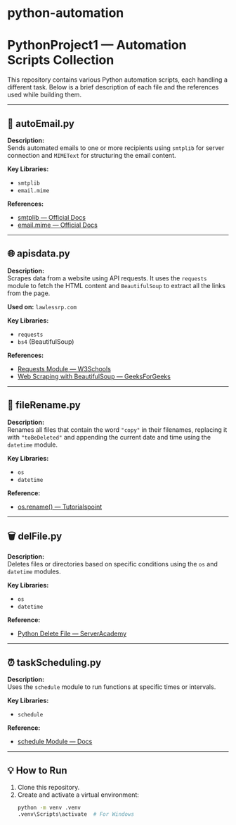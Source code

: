 ﻿# python-automation

# PythonProject1 — Automation Scripts Collection

This repository contains various Python automation scripts, each handling a different task. Below is a brief description of each file and the references used while building them.

---

## 📧 autoEmail.py

**Description:**  
Sends automated emails to one or more recipients using `smtplib` for server connection and `MIMEText` for structuring the email content.

**Key Libraries:**
- `smtplib`
- `email.mime`

**References:**
- [smtplib — Official Docs](https://docs.python.org/3/library/smtplib.html#smtplib.SMTP.sendmail)  
- [email.mime — Official Docs](https://docs.python.org/3/library/email.mime.html)

---

## 🌐 apisdata.py

**Description:**  
Scrapes data from a website using API requests. It uses the `requests` module to fetch the HTML content and `BeautifulSoup` to extract all the links from the page.

**Used on:** `lawlessrp.com`

**Key Libraries:**
- `requests`
- `bs4` (BeautifulSoup)

**References:**
- [Requests Module — W3Schools](https://www.w3schools.com/python/module_requests.asp)  
- [Web Scraping with BeautifulSoup — GeeksForGeeks](https://www.geeksforgeeks.org/implementing-web-scraping-python-beautiful-soup/)

---

## 📝 fileRename.py

**Description:**  
Renames all files that contain the word `"copy"` in their filenames, replacing it with `"toBeDeleted"` and appending the current date and time using the `datetime` module.

**Key Libraries:**
- `os`
- `datetime`

**Reference:**
- [os.rename() — Tutorialspoint](https://www.tutorialspoint.com/python/os_rename.htm)

---

## 🗑️ delFile.py

**Description:**  
Deletes files or directories based on specific conditions using the `os` and `datetime` modules.

**Key Libraries:**
- `os`
- `datetime`

**Reference:**
- [Python Delete File — ServerAcademy](https://serveracademy.com/blog/python-delete-file-tutorial/#:~:text=built%2Din%20functions.-,The%20os.,for%20empty%20directories%20and%20shutil.)

---

## ⏰ taskScheduling.py

**Description:**  
Uses the `schedule` module to run functions at specific times or intervals.

**Key Libraries:**
- `schedule`

**Reference:**
- [schedule Module — Docs](https://schedule.readthedocs.io/en/stable/)

---

## 💡 How to Run

1. Clone this repository.
2. Create and activate a virtual environment:
   ```bash
   python -m venv .venv
   .venv\Scripts\activate  # For Windows

